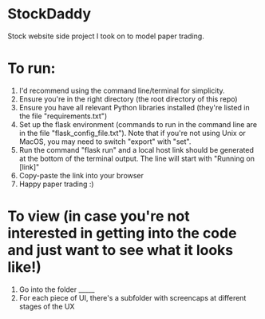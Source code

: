 # StockDaddy
Stock website side project I took on to model paper trading.

# To run:
1. I'd recommend using the command line/terminal for simplicity.
2. Ensure you're in the right directory (the root directory of this repo)
3. Ensure you have all relevant Python libraries installed (they're listed in the file "requirements.txt")
4. Set up the flask environment (commands to run in the command line are in the file "flask_config_file.txt"). Note that if you're not using Unix or MacOS, you may need to switch "export" with "set".
5. Run the command "flask run" and a local host link should be generated at the bottom of the terminal output. The line will start with "Running on [link]"
6. Copy-paste the link into your browser
7. Happy paper trading :)

# To view (in case you're not interested in getting into the code and just want to see what it looks like!)
1. Go into the folder _____
2. For each piece of UI, there's a subfolder with screencaps at different stages of the UX
